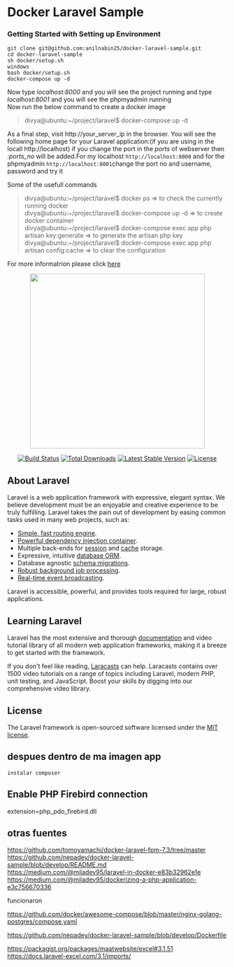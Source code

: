 # Docker Laravel Sample

### Getting Started with Setting up Environment

```
git clone git@github.com:anilnabin25/docker-laravel-sample.git
cd docker-laravel-sample
sh docker/setup.sh
windows
bash docker/setup.sh
docker-compose up -d
```
Now type *localhost:8000* and you will see the project running and type *localhost:8001* and you will see the phpmyadmin running\
Now run the below command to create a docker image
 > divya@ubuntu:~/project/laravel$ docker-compose up -d

As a final step, visit http://your_server_ip in the browser. You will see the following home page for your Laravel application:(if you are using in the locall http://localhost) if you change the port in the *ports* of webserver then  *:ports_no*  will be added.For my localhost `http://localhost:8000` and for the phpmyadmin `http://localhost:8001`change the port no and username, password and try it 

Some of the usefull commands
 > divya@ubuntu:\~/project/laravel$ docker ps => to check the currently running docker\
 > divya@ubuntu:\~/project/laravel$ docker-compose up -d => to create docker container\
 > divya@ubuntu:\~/project/laravel$ docker-compose exec app php artisan key:generate => to generate the artisan php key\
 > divya@ubuntu:\~/project/laravel$ docker-compose exec app php artisan config:cache => to clear the configuration


For more informatrion please click [here](https://www.digitalocean.com/community/tutorials/how-to-set-up-laravel-nginx-and-mysql-with-docker-compose)


<p align="center"><img src="https://res.cloudinary.com/dtfbvvkyp/image/upload/v1566331377/laravel-logolockup-cmyk-red.svg" width="400"></p>

<p align="center">
<a href="https://travis-ci.org/laravel/framework"><img src="https://travis-ci.org/laravel/framework.svg" alt="Build Status"></a>
<a href="https://packagist.org/packages/laravel/framework"><img src="https://poser.pugx.org/laravel/framework/d/total.svg" alt="Total Downloads"></a>
<a href="https://packagist.org/packages/laravel/framework"><img src="https://poser.pugx.org/laravel/framework/v/stable.svg" alt="Latest Stable Version"></a>
<a href="https://packagist.org/packages/laravel/framework"><img src="https://poser.pugx.org/laravel/framework/license.svg" alt="License"></a>
</p>

## About Laravel

Laravel is a web application framework with expressive, elegant syntax. We believe development must be an enjoyable and creative experience to be truly fulfilling. Laravel takes the pain out of development by easing common tasks used in many web projects, such as:

- [Simple, fast routing engine](https://laravel.com/docs/routing).
- [Powerful dependency injection container](https://laravel.com/docs/container).
- Multiple back-ends for [session](https://laravel.com/docs/session) and [cache](https://laravel.com/docs/cache) storage.
- Expressive, intuitive [database ORM](https://laravel.com/docs/eloquent).
- Database agnostic [schema migrations](https://laravel.com/docs/migrations).
- [Robust background job processing](https://laravel.com/docs/queues).
- [Real-time event broadcasting](https://laravel.com/docs/broadcasting).

Laravel is accessible, powerful, and provides tools required for large, robust applications.

## Learning Laravel

Laravel has the most extensive and thorough [documentation](https://laravel.com/docs) and video tutorial library of all modern web application frameworks, making it a breeze to get started with the framework.

If you don't feel like reading, [Laracasts](https://laracasts.com) can help. Laracasts contains over 1500 video tutorials on a range of topics including Laravel, modern PHP, unit testing, and JavaScript. Boost your skills by digging into our comprehensive video library.

## License

The Laravel framework is open-sourced software licensed under the [MIT license](https://opensource.org/licenses/MIT).


## despues dentro de ma imagen app 
```
instalar composer
```

## Enable PHP Firebird connection

extension=php_pdo_firebird.dll

## otras fuentes

https://github.com/tomoyamachi/docker-laravel-fpm-7.3/tree/master
https://github.com/nepadey/docker-laravel-sample/blob/develop/README.md
https://medium.com/@miladev95/laravel-in-docker-e83b32962e1e
https://medium.com/@miladev95/dockerizing-a-php-application-e3c756670336


funcionaron 

https://github.com/docker/awesome-compose/blob/master/nginx-golang-postgres/compose.yaml

https://github.com/nepadey/docker-laravel-sample/blob/develop/Dockerfile

https://packagist.org/packages/maatwebsite/excel#3.1.51
https://docs.laravel-excel.com/3.1/imports/
